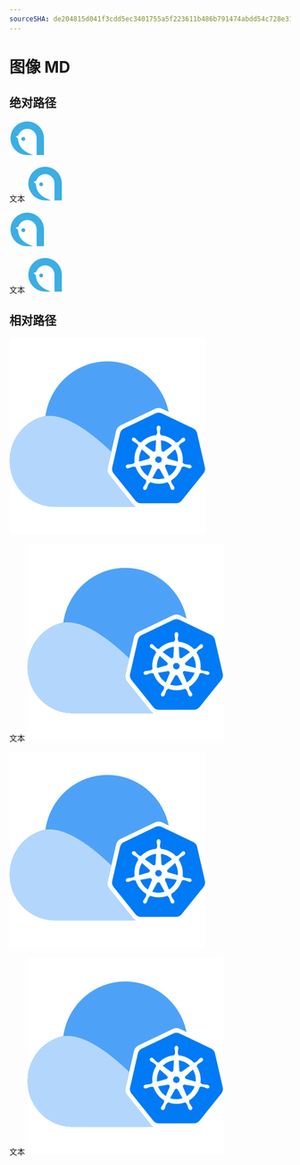 ```yaml
---
sourceSHA: de204815d041f3cdd5ec3401755a5f223611b486b791474abdd54c728e311167
---
```


# 图像 MD

## 绝对路径

![](/logo.svg)

文本 ![](/logo.svg)

<img src="/logo.svg" alt="logo" />

文本 <img src="/logo.svg" alt="logo" />

## 相对路径

![](./assets/alauda.svg)

文本 ![](./assets/alauda.svg)

<img src="./assets/alauda.svg" alt="alauda" />

文本 <img src="./assets/alauda.svg" alt="alauda" />
